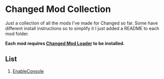 Changed Mod Collection
=====
Just a collection of all the mods I've made for Changed so far. Some have different install instructions so to simplify it I just added a README to each mod folder.

**Each mod requires [Changed Mod Loader](https://github.com/penguinpenguino/changed-mod-loader) to be installed.**

List
-----
1. [EnableConsole](https://github.com/penguinpenguino/Changed-Mod-Collection/tree/main/EnableConsole)
